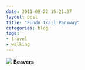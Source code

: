 ```yaml
---
date: 2011-09-22 15:21:37
layout: post
title: "Fundy Trail Parkway"
categories: blog 
tags:
- travel
- walking
---
```


![](/images/2011/dscf0216.jpg)
**Beavers**
